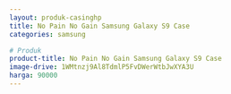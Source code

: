 ```yaml
---
layout: produk-casinghp
title: No Pain No Gain Samsung Galaxy S9 Case
categories: samsung

# Produk
product-title: No Pain No Gain Samsung Galaxy S9 Case
image-drive: 1WMtnzj9Al8TdmlP5FvDWerWtbJwXYA3U
harga: 90000
---
```


